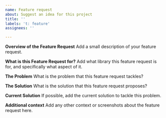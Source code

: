 ```yaml
---
name: Feature request
about: Suggest an idea for this project
title: ''
labels: 't: feature'
assignees: ''

---
```


**Overview of the Feature Request**
Add a small description of your feature request.

**What is this Feature Request for?**
Add what library this feature request is for, and specifically what aspect of it.

**The Problem**
What is the problem that this feature request tackles?

**The Solution**
What is the solution that this feature request proposes?

**Current Solution**
If possible, add the current solution to tackle this problem.

**Additional context**
Add any other context or screenshots about the feature request here.
